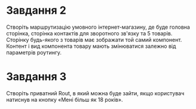 # Завдання 2

Створіть маршрутизацію умовного інтернет-магазину, де буде головна сторінка, сторінка контактів для зворотного зв'язку та 5 товарів. Сторінку будь-якого з товарів має зображати той самий компонент. Контент і вид компонента товару мають змінюватися залежно від параметрів роутингу.

# Завдання 3

Створіть приватний Rout, в який можна буде зайти, якщо користувач натиснув на кнопку «Мені більш як 18 років».